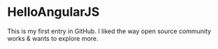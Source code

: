 # HelloAngularJS
This is my first entry in GitHub. I liked the way open source community works &amp; wants to explore more.
